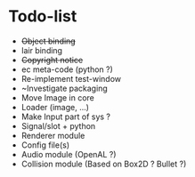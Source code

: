 # Todo-list

- ~~Object binding~~
- lair binding
- ~~Copyright notice~~
- ec meta-code (python ?)
- Re-implement test-window
- ~Investigate packaging
- Move Image in core
- Loader (image, ...)
- Make Input part of sys ?
- Signal/slot + python
- Renderer module
- Config file(s)
- Audio module (OpenAL ?)
- Collision module (Based on Box2D ? Bullet ?)
